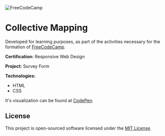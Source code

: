 ![FreeCodeCamp](https://camo.githubusercontent.com/60c67cf9ac2db30d478d21755289c423e1f985c6/68747470733a2f2f73332e616d617a6f6e6177732e636f6d2f66726565636f646563616d702f776964652d736f6369616c2d62616e6e65722e706e67)

# Collective Mapping

Developed for learning purposes, as part of the activities necessary for the formation of 
[FreeCodeCamp](https://freecodecamp.org).

**Certification:** Responsive Web Design

**Project:** Survey Form

**Technologies:**
* HTML
* CSS

It's visualization can be found at [CodePen](https://codepen.io/leaomachado/full/MWeJZXO).

## License

This project is open-sourced software licensed under the [MIT License](LICENSE.md).
